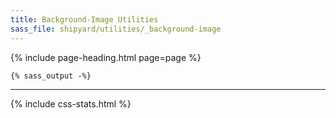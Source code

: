 ```yaml
---
title: Background-Image Utilities
sass_file: shipyard/utilities/_background-image
---
```


{% include page-heading.html page=page %}

```css
{% sass_output -%}
```

---

{% include css-stats.html %}
